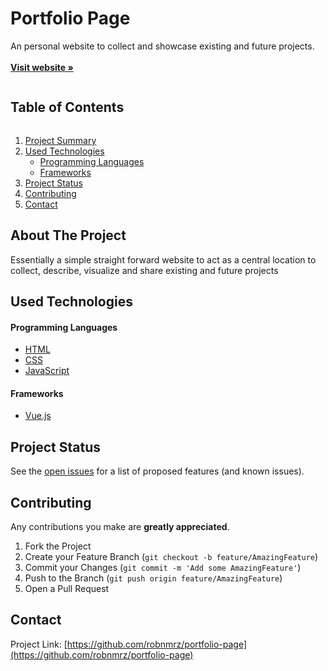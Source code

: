 <!-- Title Section -->
<p align="left">
  <h1 align="left">Portfolio Page</h1>
  <p align="left">
    An personal website to collect and showcase existing and future projects.
    <br />
    <br />
    <a href="https://github.com/robnmrz/portfolio-page"><strong>Visit website »</strong></a>
  </p>
</p>

<!-- Overview Of Contents -->
<summary><h2 style="display: inline-block">Table of Contents</h2></summary>
<ol>
  <li><a href="#about-the-project">Project Summary</a></li>
  <li><a href="#used-technologies">Used Technologies</a>
    <ul>
      <li><a href="#programming-languages">Programming Languages</a></li>
      <li><a href="#frameworks">Frameworks</a></li>
    </ul>
  </li>
  <li><a href="#project-status">Project Status</a></li>
  <li><a href="#contributing">Contributing</a></li>
  <li><a href="#contact">Contact</a></li>
</ol>

<!-- About Project -->
## About The Project

<!-- [![Screenshot of website][product-screenshot]](https://example.com) -->
Essentially a simple straight forward website to act as a central location to collect, describe, visualize and share existing and future projects

## Used Technologies

#### Programming Languages
* [HTML](https://www.python.org/)
* [CSS](https://www.python.org/)
* [JavaScript](https://developer.mozilla.org/de/docs/Web/JavaScript)

#### Frameworks
* [Vue.js](https://vuejs.org/)

<!-- ROADMAP -->
## Project Status

See the [open issues](https://github.com/robnmrz/rodcalc/issues) for a list of proposed features (and known issues).

<!-- CONTRIBUTING -->
## Contributing

Any contributions you make are **greatly appreciated**.

1. Fork the Project
2. Create your Feature Branch (`git checkout -b feature/AmazingFeature`)
3. Commit your Changes (`git commit -m 'Add some AmazingFeature'`)
4. Push to the Branch (`git push origin feature/AmazingFeature`)
5. Open a Pull Request

<!-- CONTACT -->
## Contact

Project Link: [https://github.com/robnmrz/portfolio-page](https://github.com/robnmrz/portfolio-page)